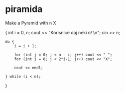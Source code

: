 # piramida
Make a Pyramid with n X

{
	int i = 0, n;
	cout << "Korisnice daj neki n! \n";
	cin >> n;

	do {
		i = i + 1;

		for (int j = 0; j < n - i; j++) cout << " ";
		for (int j = 0; j < 2*i-1; j++) cout << "X";

		cout << endl;

	} while (i < n);
}
